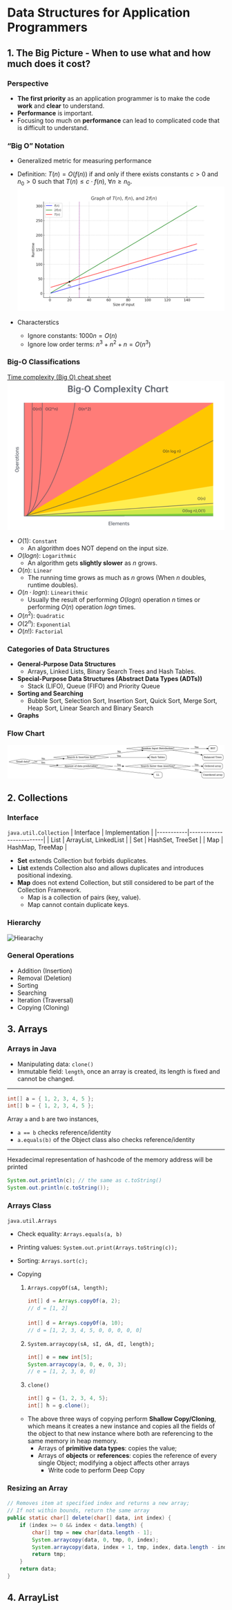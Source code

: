 # Data Structures for Application Programmers



## 1. The Big Picture - When to use what and how much does it cost?


### Perspective

* **The first priority** as an application programmer is to make the code **work** and **clear** to understand.
* **Performance** is important.
* Focusing too much on **performance** can lead to complicated code that is difficult to understand.

### “Big O” Notation

* Generalized metric for measuring performance

* Definition: $T(n)=O(f(n))$ if and only if there exists constants $c > 0$ and $n_0 > 0$ such that $T(n) \leq c \cdot f(n)$, $\forall n \geq n_0$.
![Graph of T(n), f(n) and 2f(n)](./res/graph_of_T_n_f_n_and_2f_n.png)

* Characterstics
    * Ignore constants: $1000n = O(n)$
    * Ignore low order terms: $n^3 + n^2 + n = O(n^3)$

### Big-O Classifications

[Time complexity (Big O) cheat sheet](https://leetcode.com/explore/interview/card/cheatsheets/720/resources/4725/)
![Big O](./res/big_o.png)

* $O(1)$: ```Constant```
    * An algorithm does NOT depend on the input size.
* $O(log n)$: ```Logarithmic```
    * An algorithm gets **slightly slower** as $n$ grows.
* $O(n)$: ```Linear```
    * The running time grows as much as $n$ grows (When $n$ doubles, runtime doubles).
* $O(n \cdot log n)$: ```Linearithmic```
    * Usually the result of performing $O(log n)$ operation $n$ times or performing $O(n)$ operation $log n$ times.
* $O(n^2)$: ```Quadratic```
* $O(2^n)$: ```Exponential```
* $O(n!)$: ```Factorial```

### Categories of Data Structures

* **General-Purpose Data Structures**
    * Arrays, Linked Lists, Binary Search Trees and Hash Tables.
* **Special-Purpose Data Structures (Abstract Data Types (ADTs))**
    * Stack (LIFO), Queue (FIFO) and Priority Queue
* **Sorting and Searching**
    * Bubble Sort, Selection Sort, Insertion Sort, Quick Sort, Merge Sort, Heap Sort, Linear Search and Binary Search
* **Graphs**

### Flow Chart
![Flow Chart](./res/flowchart.png)


## 2. Collections

### Interface
```java.util.Collection```
| Interface | Implementation          |
|-----------|-------------------------|
| List      | ArrayList, LinkedList   |
| Set       | HashSet, TreeSet        |
| Map       | HashMap, TreeMap        |

* **Set** extends Collection but forbids duplicates.
* **List** extends Collection also and allows duplicates and introduces positional indexing.
* **Map** does not extend Collection, but still considered to be part of the Collection Framework.
    * Map is a collection of pairs (key, value).
    * Map cannot contain duplicate keys.

### Hierarchy
![Hiearachy](./res/hierarchy.png)


### General Operations
* Addition (Insertion)
* Removal (Deletion)
* Sorting
* Searching
* Iteration (Traversal)
* Copying (Cloning)



## 3. Arrays

### Arrays in Java
* Manipulating data: ```clone()```
* Immutable field: ```length```, once an array is created, its length is fixed and cannot be changed.

---

```Java
int[] a = { 1, 2, 3, 4, 5 };
int[] b = { 1, 2, 3, 4, 5 };
```
Array ```a``` and ```b``` are two instances,
* ```a == b``` checks reference/identity
* ```a.equals(b)``` of the Object class also checks reference/identity

---

Hexadecimal representation of hashcode of the memory address will be printed
```Java
System.out.println(c); // the same as c.toString()
System.out.println(c.toString());
```


### Arrays Class
```java.util.Arrays```

* Check equality: ```Arrays.equals(a, b)```

* Printing values: ```System.out.print(Arrays.toString(c));```

* Sorting: ```Arrays.sort(c);```

* Copying
    1. ```Arrays.copyOf(sA, length);```
        ```Java
        int[] d = Arrays.copyOf(a, 2);
        // d = [1, 2]

        int[] d = Arrays.copyOf(a, 10);
        // d = [1, 2, 3, 4, 5, 0, 0, 0, 0, 0]
        ```

    2. ```System.arraycopy(sA, sI, dA, dI, length);```
        ```Java
        int[] e = new int[5];
        System.arraycopy(a, 0, e, 0, 3);
        // e = [1, 2, 3, 0, 0]
        ```
    3. ```clone()```
        ```Java
        int[] g = {1, 2, 3, 4, 5};
        int[] h = g.clone();
        ```

    * The above three ways of copying perform **Shallow Copy/Cloning**, which means it creates a new instance and copies all the fields of the object to that new instance where both are referencing to the same memory in heap memory.
        * Arrays of **primitive data types**: copies the value;
        * Arrays of **objects** or **references**: copies the reference of every single Object; modifying a object affects other arrays
            * Write code to perform Deep Copy

### Resizing an Array
```Java
// Removes item at specified index and returns a new array;
// If not within bounds, return the same array
public static char[] delete(char[] data, int index) {
    if (index >= 0 && index < data.length) {
        char[] tmp = new char[data.length - 1];
        System.arraycopy(data, 0, tmp, 0, index);
        System.arraycopy(data, index + 1, tmp, index, data.length - index - 1);
        return tmp;
    }
    return data;
}
```


## 4. ArrayList